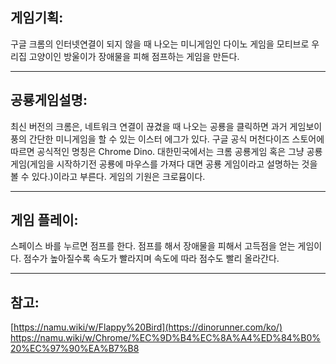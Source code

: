 ## 게임기획: 
구글 크롬의 인터넷연결이 되지 않을 때 나오는 미니게임인 다이노 게임을 모티브로 우리집 고양이인 방울이가 장애물을 피해 점프하는 게임을 만든다.  
<hr>

## 공룡게임설명: 
최신 버전의 크롬은, 네트워크 연결이 끊겼을 때 나오는 공룡을 클릭하면 과거 게임보이풍의 간단한 미니게임을 할 수 있는 이스터 에그가 있다. 
구글 공식 머천다이즈 스토어에 따르면 공식적인 명칭은 Chrome Dino. 대한민국에서는 크롬 공룡게임 혹은 그냥 공룡게임(게임을 시작하기전 공룡에 마우스를 가져다 대면 공룡 게임이라고 설명하는 것을 볼 수 있다.)이라고 부른다. 게임의 기원은 크로뮴이다.
<hr>

## 게임 플레이:
스페이스 바를 누르면 점프를 한다.
점프를 해서 장애물을 피해서 고득점을 얻는 게임이다.
점수가 높아질수록 속도가 빨라지며 속도에 따라 점수도 빨리 올라간다.
<hr>

## 참고: 
[https://namu.wiki/w/Flappy%20Bird](https://dinorunner.com/ko/)    
https://namu.wiki/w/Chrome/%EC%9D%B4%EC%8A%A4%ED%84%B0%20%EC%97%90%EA%B7%B8
